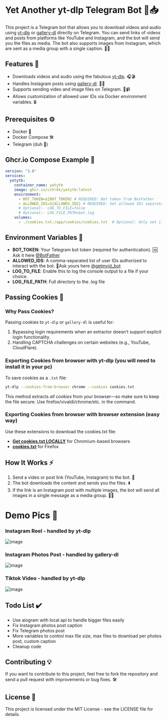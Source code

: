 # Yet Another yt-dlp Telegram Bot 🎥📥

This project is a Telegram bot that allows you to download videos and audio using [yt-dlp](https://github.com/yt-dlp/yt-dlp) or [gallery-dl](https://github.com/mikf/gallery-dl) directly on Telegram. You can send links of videos and posts from platforms like YouTube and Instagram, and the bot will send you the files as media. The bot also supports images from Instagram, which are sent as a media group with a single caption. 📲✨

## Features 🌟

- Downloads videos and audio using the fabulous [yt-dlp](https://github.com/yt-dlp/yt-dlp). 🎧🎬
- Handles Instagram posts using [gallery-dl](https://github.com/mikf/gallery-dl). 📸📲
- Supports sending video and image files on Telegram. 💬📹
- Allows customization of allowed user IDs via Docker environment variables. 🔒

## Prerequisites ⚙️

- Docker 🐳
- Docker Compose 🛠️
- Telegram (duh 🫠)

## Ghcr.io Compose Example 🚀

```yaml
version: "3.8"
services:
  yatytb:
    container_name: yatytb
    image: ghcr.io/cchrkk/yatytb:latest
    environment:
      - BOT_TOKEN=${BOT_TOKEN} # REQUIRED: Bot token from BotFather
      - ALLOWED_IDS=${ALLOWED_IDS} # REQUIRED: Set allowed IDs separated by comma
      # Optional:- LOG_TO_FILE=false
      # Optional:- LOG_FILE_PATH=bot.log
    volumes:
      - ./cookies.txt:/app/cookies/cookies.txt  # Optional: Only set if cookies needed
```

## Environment Variables 🔑
- **BOT_TOKEN**: Your Telegram bot token (required for authentication). 🆔
  Ask it here [@BotFather](https://t.me/BotFather)
- **ALLOWED_IDS**: A comma-separated list of user IDs authorized to interact with the bot. 🔗Ask yours here [@getmyid_bot](https://t.me/getmyid_bot)
- **LOG_TO_FILE**: Enable this to log the console output to a file if your choice.
- **LOG_FILE_PATH**: Full directory to the .log file 

## Passing Cookies 🍪
### Why Pass Cookies?
Passing cookies to `yt-dlp` or `gallery-dl` is useful for:
1. Bypassing login requirements when an extractor doesn't support explicit login functionality.
2. Handling CAPTCHA challenges on certain websites (e.g., YouTube, CloudFlare).

### Exporting Cookies from browser with yt-dlp (you will need to install it in your pc)
To save cookies as a `.txt` file:
```bash
yt-dlp --cookies-from-browser chrome --cookies cookies.txt
```
This method extracts *all cookies* from your browser—so make sure to keep the file secure. Use firefox/vivaldi/chrome/etc. in the command.

### Exporting Cookies from browser with browser extension (easy way)
Use these extensions to download the cookies.txt file:
- **[Get cookies.txt LOCALLY](https://chromewebstore.google.com/detail/get-cookiestxt-locally/cclelndahbckbenkjhflpdbgdldlbecc?pli=1)** for Chromium-based browsers
- **[cookies.txt](https://addons.mozilla.org/en-US/firefox/addon/cookies-txt)** for Firefox  

## How It Works ⚡
1. Send a video or post link (YouTube, Instagram) to the bot. 📨
2. The bot downloads the content and sends you the files. ⬇️
3. If the link is an Instagram post with multiple images, the bot will send all images in a single message as a media group. 📸🎨
   
# Demo Pics 🤳

### Instagram Reel - handled by yt-dlp

![image](https://github.com/user-attachments/assets/2573f840-121f-4981-bf5e-0611a21b9c95)


### Instagram Photos Post - handled by gallery-dl

![image](https://github.com/user-attachments/assets/e756bb59-fc2e-4cfb-bcff-b20dc1400c80)


### Tiktok Video - handled by yt-dlp

![image](https://github.com/user-attachments/assets/8ed6f77a-1cd9-4f30-bd31-881b55f2a2ab)

## Todo List ✔️
- Use aiogram with local api to handle bigger files easily
- Fix Instagram photos post caption
- Fix Telegram photos post
- More variables to control max file size, max files to download per photos post, custom caption
- Cleanup code
  
## Contributing 💡
If you want to contribute to this project, feel free to fork the repository and send a pull request with improvements or bug fixes. 🛠️

## License 📜
This project is licensed under the MIT License - see the LICENSE file for details.
